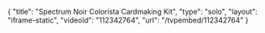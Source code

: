 {
    "title": "Spectrum Noir Colorista Cardmaking Kit",
    "type": "solo",
    "layout": "iframe-static",
    "videoId": "112342764",
    "url": "\/tvpembed\/112342764"
}